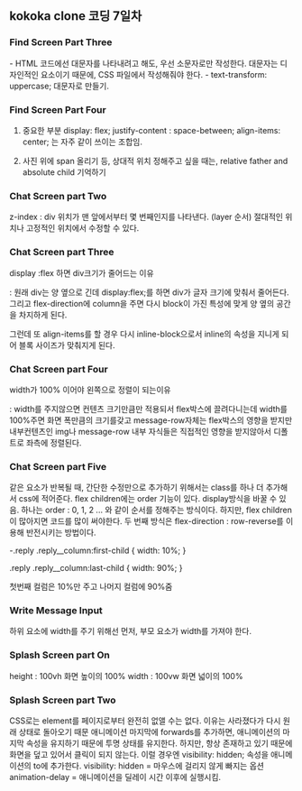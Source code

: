 ## kokoka clone 코딩 7일차

### Find Screen Part Three

\- HTML 코드에선 대문자를 나타내려고 해도, 우선 소문자로만 작성한다. 대문자는 디자인적인 요소이기 때문에, CSS 파일에서 작성해줘야 한다.
\- text-transform: uppercase; 대문자로 만들기.



### Find Screen Part Four

1. 중요한 부분
   display: flex;
   justify-content : space-between;
   align-items: center; 는 자주 같이 쓰이는 조합임.

2. 사진 위에 span 올리기 등, 상대적 위치 정해주고 싶을 때는, relative father and absolute child 기억하기



### Chat Screen part Two



z-index : div 위치가 맨 앞에서부터 몇 번째인지를 나타낸다. (layer 순서)
절대적인 위치나 고정적인 위치에서 수정할 수 있다.



### Chat Screen part Three

display :flex 하면 div크기가 줄어드는 이유

: 원래 div는 양 옆으로 긴데 display:flex;를 하면 div가 글자 크기에 맞춰서 줄어든다. 그리고 flex-direction에 column을 주면 다시 block이 가진 특성에 맞게 양 옆의 공간을 차지하게 된다.

그런데 또 align-items를 할 경우 다시 inline-block으로서 inline의 속성을 지니게 되어 블록 사이즈가 맞춰지게 된다.



### Chat Screen part Four

width가 100% 이어야 왼쪽으로 정렬이 되는이유

: width를 주지않으면 컨텐츠 크기만큼만 적용되서 flex박스에 끌려다니는데 width를 100%주면 화면 폭만큼의 크기를갖고 message-row자체는 flex박스의 영향을 받지만 내부컨텐츠인 img나 message-row 내부 자식들은 직접적인 영향을 받지않아서 디폴트로 좌측에 정렬된다.



### Chat Screen part Five

같은 요소가 반복될 때, 간단한 수정만으로 추가하기 위해서는
class를 하나 더 추가해서 css에 적어준다.
flex children에는 order 기능이 있다.
display방식을 바꿀 수 있음.
하나는 order : 0, 1, 2 ... 와 같이 순서를 정해주는 방식이다.
하지만, flex children이 많아지면 코드를 많이 써야한다.
두 번째 방식은 flex-direction : row-reverse를 이용해 반전시키는 방법이다.





-.reply .reply__column:first-child {
  width: 10%;
}

.reply .reply__column:last-child {
  width: 90%;
}

첫번째 컬럼은 10%만 주고 나머지 컬럼에 90%줌




### Write Message Input

하위 요소에 width를 주기 위해선 먼저, 부모 요소가 width를 가져야 한다.



### Splash Screen part On

height : 100vh 화면 높이의 100%
width : 100vw 화면 넓이의 100%



### Splash Screen part Two

CSS로는 element를 페이지로부터 완전히 없앨 수는 없다.
이유는 사라졌다가 다시 원래 상태로 돌아오기 때문
애니메이션 마지막에 forwards를 추가하면, 애니메이션의 마지막 속성을 유지하기 때문에 투명 상태를 유지한다.
하지만, 항상 존재하고 있기 때문에 화면을 덮고 있어서 클릭이 되지 않는다.
이럴 경우엔 visibility: hidden; 속성을 애니메이션의 to에 추가한다.
visibility: hidden = 마우스에 걸리지 않게 빠지는 옵션
animation-delay = 애니메이션을 딜레이 시간 이후에 실행시킴.



